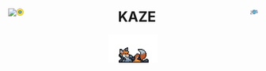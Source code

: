 <div>
  <a href="https://github.com/kaze-k/kaze-k"><img align="left" src="https://github-readme-stats.vercel.app/api?username=kaze-k&show_icons=true&theme=panda&include_all_commits=true&count_private=true" /></a>
  <h1 align="center">
    <img width="3%" align="left" src="./img/header-left.svg">
    KAZE
    <img width="3%" align="right" src="./img/header-right.svg">
  </h1>
  <div align="center">
    <img width="20%" src="./img/anime-2.gif">
  </div>
</div>

